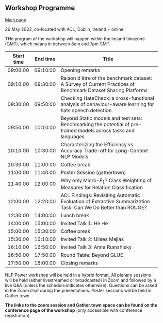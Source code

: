 ## Workshop Programme
[Main page](index.md)

26 May 2022, co-located with ACL, Dublin, Ireland + online

THe program of the workshop will happen within the Ireland timezone (GMT), which means in between 8am and 7pm GMT.

| Start time  | End time    | Title                                                                                                           |
|-------------|-------------|-----------------------------------------------------------------------------------------------------------------|
| 09:00:00 | 09:10:00 | Opening remarks                                                                                                 |
| 09:10:00 | 09:30:00 | Raison d'être of the benchmark dataset: A Survey of Current Practices of Benchmark Dataset Sharing Platforms            |
| 09:30:00 | 09:50:00 | Checking HateCheck: a cross-functional analysis of behaviour-aware learning for hate speech detection                   |
| 09:50:00 | 10:10:00 | Beyond Static models and test sets: Benchmarking the potential of pre-trained models across tasks and languages |
| 10:10:00 | 10:30:00 | Characterizing the Efficiency vs. Accuracy Trade-off for Long-Context NLP Models                                |
| 10:30:00 | 11:00:00 | Coffee break                                                                                                   |
| 11:00:00 | 11:40:00 | Poster Session (gathertown)                                                                                           |
| 11:40:00 | 12:00:00 | Why only Micro-$F_1$? Class Weighting of Measures for Relation Classification                                   |
| 12:00:00 | 12:20:00 | ACL Findings: Revisiting Automatic Evaluation of Extractive Summarization Task: Can We Do Better than ROUGE?    |
| 12:30:00 | 14:00:00 | Lunch break                                                                                                     |
| 14:00:00 | 15:00:00 | Invited Talk 1: He He                                                                  |
| 15:00:00 | 15:30:00 | Coffee break                                                                                                   |
| 15:30:00 | 16:10:00 | Invited Talk 2: Ulises Mejias                                                                                   |
| 16:10:00 | 16:50:00 | Invited Talk 3: Anna Rumshisky            |
| 16:50:00 | 17:50:00 | Round Table: Beyond GLUE                                                                                        |
| 17:50:00 | 18:00:00| Closing remarks                                                                                                 |

NLP Power workshop will be held in a hybrid format.
All plenary sessions will be held (either livestreamed or broadcasted) in Zoom and followed by a live Q&A (unless the schedule indicates otherwise). Questions can be asked in the Zoom chat during the presentations. 
Poster sessions will be held in Gather.town. 

**The links to the zoom session and Gather.town space can be found on the conference page of the workshop** (only accessible with conference registration).

